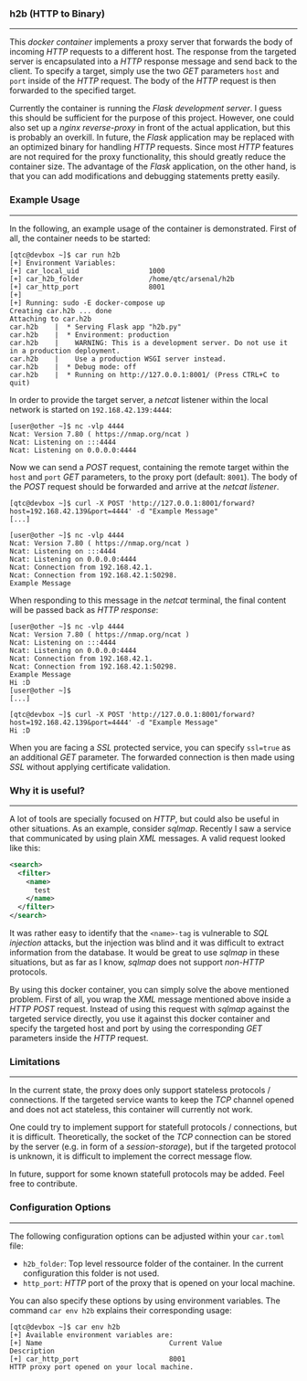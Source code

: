 ### h2b (HTTP to Binary)

----

This *docker container* implements a proxy server that forwards the body of incoming *HTTP* requests to a different host.
The response from the targeted server is encapsulated into a *HTTP* response message and send back to the client.
To specify a target, simply use the two *GET* parameters ``host`` and ``port`` inside of the *HTTP* request. The
body of the *HTTP* request is then forwarded to the specified target.

Currently the container is running the *Flask development server*. I guess this should be sufficient for the purpose of this project.
However, one could also set up a *nginx reverse-proxy* in front of the actual application, but this is probably an overkill.
In future, the *Flask* application may be replaced with an optimized binary for handling *HTTP* requests. Since most *HTTP* features
are not required for the proxy functionality, this should greatly reduce the container size. The advantage of the *Flask* application,
on the other hand, is that you can add modifications and debugging statements pretty easily.


### Example Usage

----

In the following, an example usage of the container is demonstrated. First of all, the container needs to be started:

```console
[qtc@devbox ~]$ car run h2b
[+] Environment Variables:
[+]	car_local_uid                 1000
[+]	car_h2b_folder                /home/qtc/arsenal/h2b
[+]	car_http_port                 8001
[+]
[+] Running: sudo -E docker-compose up
Creating car.h2b ... done
Attaching to car.h2b
car.h2b    |  * Serving Flask app "h2b.py"
car.h2b    |  * Environment: production
car.h2b    |    WARNING: This is a development server. Do not use it in a production deployment.
car.h2b    |    Use a production WSGI server instead.
car.h2b    |  * Debug mode: off
car.h2b    |  * Running on http://127.0.0.1:8001/ (Press CTRL+C to quit)
```

In order to provide the target server, a *netcat* listener within the local network is started on ``192.168.42.139:4444``:

```console
[user@other ~]$ nc -vlp 4444
Ncat: Version 7.80 ( https://nmap.org/ncat )
Ncat: Listening on :::4444
Ncat: Listening on 0.0.0.0:4444
```

Now we can send a *POST* request, containing the remote target within the ``host`` and ``port`` *GET* parameters, to
the proxy port (default: ``8001``).  The body of the *POST* request should be forwarded and arrive at the *netcat listener*.

```console
[qtc@devbox ~]$ curl -X POST 'http://127.0.0.1:8001/forward?host=192.168.42.139&port=4444' -d "Example Message"
[...]

[user@other ~]$ nc -vlp 4444
Ncat: Version 7.80 ( https://nmap.org/ncat )
Ncat: Listening on :::4444
Ncat: Listening on 0.0.0.0:4444
Ncat: Connection from 192.168.42.1.
Ncat: Connection from 192.168.42.1:50298.
Example Message
```

When responding to this message in the *netcat* terminal, the final content will be passed back as *HTTP response*:

```console
[user@other ~]$ nc -vlp 4444
Ncat: Version 7.80 ( https://nmap.org/ncat )
Ncat: Listening on :::4444
Ncat: Listening on 0.0.0.0:4444
Ncat: Connection from 192.168.42.1.
Ncat: Connection from 192.168.42.1:50298.
Example Message
Hi :D
[user@other ~]$
[...]

[qtc@devbox ~]$ curl -X POST 'http://127.0.0.1:8001/forward?host=192.168.42.139&port=4444' -d "Example Message"
Hi :D
```

When you are facing a *SSL* protected service, you can specify ``ssl=true`` as an additional *GET* parameter.
The forwarded connection is then made using *SSL* without applying certificate validation.


### Why it is useful?

----

A lot of tools are specially focused on *HTTP*, but could also be useful in other situations. As an example, consider *sqlmap*.
Recently I saw a service that communicated by using plain *XML* messages. A valid request looked like this:

```xml
<search>
  <filter>
    <name>
      test
    </name>
  </filter>
</search>
```

It was rather easy to identify that the ``<name>-tag`` is vulnerable to *SQL injection* attacks, but the injection was blind and it was difficult
to extract information from the database. It would be great to use *sqlmap* in these situations, but as far as I know, *sqlmap* does not
support *non-HTTP* protocols.

By using this docker container, you can simply solve the above mentioned problem. First of all, you wrap the *XML* message mentioned above
inside a *HTTP POST* request. Instead of using this request with *sqlmap* against the targeted service directly, you use it against this docker
container and specify the targeted host and port by using the corresponding *GET* parameters inside the *HTTP* request.


### Limitations

----

In the current state, the proxy does only support stateless protocols / connections. If the targeted service wants to keep the *TCP* channel
opened and does not act stateless, this container will currently not work.

One could try to implement support for statefull protocols / connections, but it is difficult. Theoretically, the socket of the *TCP* connection
can be stored by the server (e.g. in form of a *session-storage*), but if the targeted protocol is unknown, it is difficult to implement the correct
message flow.

In future, support for some known statefull protocols may be added. Feel free to contribute.


### Configuration Options

----

The following configuration options can be adjusted within your ``car.toml`` file:

* ``h2b_folder``: Top level ressource folder of the container. In the current configuration this folder is not used.
* ``http_port``: *HTTP* port of the proxy that is opened on your local machine.

You can also specify these options by using environment variables. The command ``car env h2b`` explains their corresponding usage:

```console
[qtc@devbox ~]$ car env h2b
[+] Available environment variables are:
[+] Name                               Current Value                      Description
[+] car_http_port                      8001                               HTTP proxy port opened on your local machine.
```
